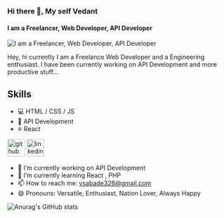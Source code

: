 ### Hi there 👋, My self Vedant
#### I am a Freelancer, Web Developer, API Developer
![I am a Freelancer, Web Developer, API Developer](https://www.globetesting.com/wp-content/uploads/2011/10/full_width_banner_laptop.jpg)
<!-- (https://photomarksapp.com/blog/wp-content/uploads/2020/07/best-mac-apps-to-reduce-photo-size-1024x683.jpg) -->
<!-- (https://www.push10.com/wp-content/uploads/geneva-gloval-website-hero-design.jpg) -->
<!-- (https://github.com/vedant151/vedant151/blob/main/full_width_banner_gitREADME.jpg) -->
<!-- (https://arturssmirnovs.github.io/github-profile-readme-generator/images/banner.png) -->

Hey, hi currently I am a Freelance Web Developer and a Engineering enthusiast. I have been currently working on API Development and more productive stuff...

## Skills 
* 💻 HTML / CSS / JS
* 📳 API Development
* 🔯 React

[<img src='https://cdn.jsdelivr.net/npm/simple-icons@3.0.1/icons/github.svg' alt='github' height='40'>](https://github.com/vedant151)  [<img src='https://cdn.jsdelivr.net/npm/simple-icons@3.0.1/icons/linkedin.svg' alt='linkedin' height='40'>](https://www.linkedin.com/in/vedantsabde/)  

- 🔭 I’m currently working on API Development 
- 🌱 I’m currently learning React , PHP  
- 📫 How to reach me: vsabade326@gmail.com 
- 😄 Pronouns: Versatile, Enthusiast, Nation Lover, Always Happy 

![Anurag's GitHub stats](https://github-readme-stats.vercel.app/api?username=vedant151&show_icons=true&theme=radical)




